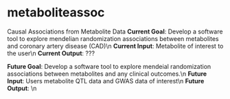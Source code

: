 # metaboliteassoc
Causal Associations from Metabolite Data
<b>Current Goal</b>: Develop a software tool to explore mendelian randomization associations between metabolites and coronary artery disease (CAD)\n
<b>Current Input</b>: Metabolite of interest to the user\n
<b>Current Output</b>: ???

<b>Future Goal</b>: Develop a software tool to explore mendeial randomization associations between metabolites and any clinical outcomes.\n
<b>Future Input</b>: Users metabolite QTL data and GWAS data of interest\n
<b>Future Output</b>: \n
